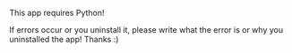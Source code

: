 This app requires Python!

If errors occur or you uninstall it, please write what the error is or why you uninstalled the app! Thanks :)
